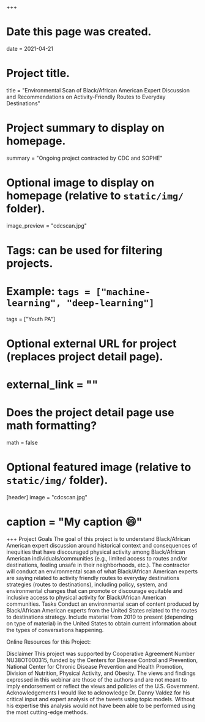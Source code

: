 +++
# Date this page was created.
date = 2021-04-21

# Project title.
title = "Environmental Scan of Black/African American Expert Discussion and Recommendations on Activity-Friendly Routes to Everyday Destinations"

# Project summary to display on homepage.
summary = "Ongoing project contracted by CDC and SOPHE"

# Optional image to display on homepage (relative to `static/img/` folder).
 image_preview = "cdcscan.jpg"

# Tags: can be used for filtering projects.
# Example: `tags = ["machine-learning", "deep-learning"]`
 tags = ["Youth PA"]

# Optional external URL for project (replaces project detail page).
# external_link = ""

# Does the project detail page use math formatting?
math = false

# Optional featured image (relative to `static/img/` folder).
[header]
 image = "cdcscan.jpg"
# caption = "My caption :smile:"

+++
Project Goals
	The goal of this project is to understand Black/African American expert discussion around historical context and consequences of inequities that have discouraged physical activity among Black/African American individuals/communities (e.g., limited access to routes and/or destinations, feeling unsafe in their neighborhoods, etc.).
	The contractor will conduct an environmental scan of what Black/African American experts are saying related to activity friendly routes to everyday destinations strategies (routes to destinations), including policy, system, and environmental changes that can promote or discourage equitable and inclusive access to physical activity for Black/African American communities.
Tasks
	Conduct an environmental scan of content produced by Black/African American experts from the United States related to the routes to destinations strategy. Include material from 2010 to present (depending on type of material) in the United States to obtain current information about the types of conversations happening. 

Online Resources for this Project:

Disclaimer
This project was supported by Cooperative Agreement Number NU38OT000315, funded by the Centers for Disease Control and Prevention, National Center for Chronic Disease Prevention and Health Promotion, Division of Nutrition, Physical Activity, and Obesity. The views and findings expressed in this webinar are those of the authors and are not meant to imply endorsement or reflect the views and policies of the U.S. Government.
Acknowledgements
I would like to acknowledge Dr. Danny Valdez for his critical input and expert analysis of the tweets using topic models. Without his expertise this analysis would not have been able to be performed using the most cutting-edge methods.  